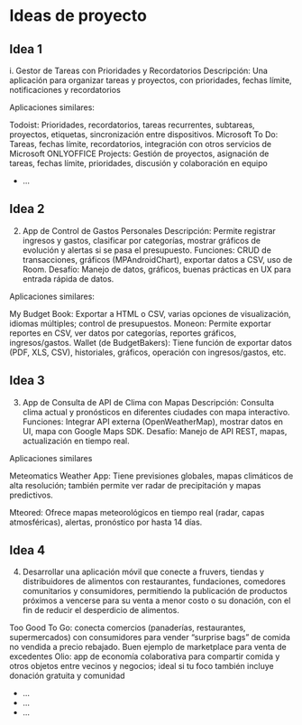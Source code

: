 # Ideas de proyecto

## Idea 1

i.	Gestor de Tareas con Prioridades y Recordatorios Descripción: Una aplicación para organizar tareas y proyectos, con prioridades, fechas límite, notificaciones y recordatorios

Aplicaciones similares:

Todoist: Prioridades, recordatorios, tareas recurrentes, subtareas, proyectos, etiquetas, sincronización entre dispositivos. 
Microsoft To Do: Tareas, fechas límite, recordatorios, integración con otros servicios de Microsoft
ONLYOFFICE Projects: Gestión de proyectos, asignación de tareas, fechas límite, prioridades, discusión y colaboración en equipo
- ...

## Idea 2

2.	App de Control de Gastos Personales Descripción: Permite registrar ingresos y gastos, clasificar por categorías, mostrar gráficos de evolución y alertas si se pasa el presupuesto. Funciones: CRUD de transacciones, gráficos (MPAndroidChart), exportar datos a CSV, uso de Room. Desafío: Manejo de datos, gráficos, buenas prácticas en UX para entrada rápida de datos.

Aplicaciones similares:

My Budget Book: Exportar a HTML o CSV, varias opciones de visualización, idiomas múltiples; control de presupuestos.
Moneon: Permite exportar reportes en CSV, ver datos por categorías, reportes gráficos, ingresos/gastos. 
Wallet (de BudgetBakers): Tiene función de exportar datos (PDF, XLS, CSV), historiales, gráficos, operación con ingresos/gastos, etc.

## Idea 3
3.	App de Consulta de API de Clima con Mapas Descripción: Consulta clima actual y pronósticos en diferentes ciudades con mapa interactivo. Funciones: Integrar API externa (OpenWeatherMap), mostrar datos en UI, mapa con Google Maps SDK. Desafío: Manejo de API REST, mapas, actualización en tiempo real.

Aplicaciones similares

Meteomatics Weather App: Tiene previsiones globales, mapas climáticos de alta resolución; también permite ver radar de precipitación y mapas predictivos.

Mteored: Ofrece mapas meteorológicos en tiempo real (radar, capas atmosféricas), alertas, pronóstico por hasta 14 días. 

## Idea 4

4. Desarrollar una aplicación móvil que conecte a fruvers, tiendas y distribuidores de alimentos con restaurantes, fundaciones, comedores comunitarios y consumidores, permitiendo la publicación de productos próximos a vencerse para su venta a menor costo o su donación, con el fin de reducir el desperdicio de alimentos.

Too Good To Go: conecta comercios (panaderías, restaurantes, supermercados) con consumidores para vender “surprise bags” de comida no vendida a precio rebajado. Buen ejemplo de marketplace para venta de excedentes
Olio: app de economía colaborativa para compartir comida y otros objetos entre vecinos y negocios; ideal si tu foco también incluye donación gratuita y comunidad
- ...
- ...
- ...

